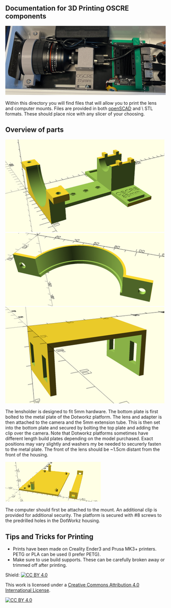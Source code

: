 ## Documentation for 3D Printing OSCRE components

![banner](https://github.com/KennedyClouds/OSCRE/blob/main/images/3D_complete.png)

Within this directory you will find files that will allow you to print the lens and computer mounts. Files are provided in both [openSCAD](https://www.openscad.org/) and \ STL formats. These should place nice with any slicer of your choosing. 


## Overview of parts

<img src="https://github.com/KennedyClouds/OSCRE/blob/main/images/OSCRE_lens-cam_bottom_plate.png" width="500">
<img src="https://github.com/KennedyClouds/OSCRE/blob/main/images/OSCRE_lens_top_plate.png" width="500">
<img src="https://github.com/KennedyClouds/OSCRE/blob/main/images/OSCRE_FLIR_clip.png" width="500">

The lensholder is designed to fit 5mm hardware. The bottom plate is first bolted to the metal plate of the Dotworkz platform. The lens and adapter is then attached to the camera and the 5mm extension tube. This is then set into the bottom plate and secured by bolting the top plate and adding the clip over the camera. Note that Dotworkz platforms sometimes have different length build plates depending on the model purchased. Exact positions may vary slightly and washers my be needed to securerly fasten to the metal plate. The front of the lens should be ~1.5cm distant from the front of the housing. 

<img src="https://github.com/KennedyClouds/OSCRE/blob/main/images/OSCRE_computer_mount.png" width="300">

The computer should first be attached to the mount. An additional clip is provided for additional security. The platform is secured with #8 screws to the predrilled holes in the DotWorkz housing.  

## Tips and Tricks for Printing

* Prints have been made on Creality Ender3 and Prusa MK3+ printers. PETG or PLA can be used (I prefer PETG).
* Make sure to use build supports. These can be carefully broken away or trimmed off after printing. 

Shield: [![CC BY 4.0][cc-by-shield]][cc-by]

This work is licensed under a
[Creative Commons Attribution 4.0 International License][cc-by].

[![CC BY 4.0][cc-by-image]][cc-by]

[cc-by]: http://creativecommons.org/licenses/by/4.0/
[cc-by-image]: https://i.creativecommons.org/l/by/4.0/88x31.png
[cc-by-shield]: https://img.shields.io/badge/License-CC%20BY%204.0-lightgrey.svg
